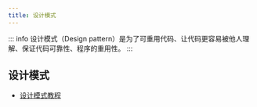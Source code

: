 ```yaml
---
title: 设计模式
---
```

::: info
设计模式（Design pattern）是为了可重用代码、让代码更容易被他人理解、保证代码可靠性、程序的重用性。
:::

## 设计模式
- [设计模式教程](https://subingwen.cn/design-patterns/)